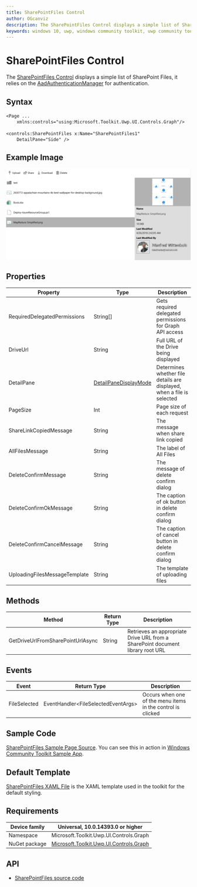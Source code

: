 ```yaml
---
title: SharePointFiles Control
author: OGcanviz
description: The SharePointFiles Control displays a simple list of SharePoint Files.
keywords: windows 10, uwp, windows community toolkit, uwp community toolkit, uwp toolkit, SharePointFiles Control
---
```


# SharePointFiles Control

The [SharePointFiles Control](https://docs.microsoft.com/dotnet/api/microsoft.toolkit.uwp.ui.controls.graph.sharepointfiles) displays a simple list of SharePoint Files, it relies on the [AadAuthenticationManager](../../docs/graph/AadAuthenticationManager.md) for authentication.

## Syntax

```xaml
<Page ...
    xmlns:controls="using:Microsoft.Toolkit.Uwp.UI.Controls.Graph"/>

<controls:SharePointFiles x:Name="SharePointFiles1"
    DetailPane="Side" />
```

## Example Image

![SharePointFiles animation](../resources/images/Graph/SharePointFileList.png)

## Properties

| Property | Type | Description |
| -- | -- | -- |
| RequiredDelegatedPermissions | String[] | Gets required delegated permissions for Graph API access |
| DriveUrl | String | Full URL of the Drive being displayed |
| DetailPane | [DetailPaneDisplayMode](../../Microsoft.Toolkit.Uwp.UI.Controls.Graph/SharePointFiles/DetailPaneDisplayMode.cs) | Determines whether file details are displayed, when a file is selected |
| PageSize | Int | Page size of each request |
| ShareLinkCopiedMessage | String | The message when share link copied |
| AllFilesMessage | String | The label of All Files |
| DeleteConfirmMessage | String | The message of delete confirm dialog |
| DeleteConfirmOkMessage | String | The caption of ok button in delete confirm dialog |
| DeleteConfirmCancelMessage | String | The caption of cancel button in delete confirm dialog |
| UploadingFilesMessageTemplate | String | The template of uploading files |

## Methods

| Method | Return Type | Description |
| -- | -- | -- |
| GetDriveUrlFromSharePointUrlAsync | String | Retrieves an appropriate Drive URL from a SharePoint document library root URL |

## Events

| Event | Return Type | Description |
| -- | -- | -- |
| FileSelected | EventHandler&lt;FileSelectedEventArgs&gt; | Occurs when one of the menu items in the control is clicked |

## Sample Code

[SharePointFiles Sample Page Source](../../Microsoft.Toolkit.Uwp.SampleApp/SamplePages/SharePointFiles). You can see this in action in [Windows Community Toolkit Sample App](https://www.microsoft.com/store/apps/9NBLGGH4TLCQ).

## Default Template 

[SharePointFiles XAML File](../../Microsoft.Toolkit.Uwp.UI.Controls.Graph/SharePointFiles/SharePointFiles.xaml) is the XAML template used in the toolkit for the default styling.

## Requirements

| Device family | Universal, 10.0.14393.0 or higher |
| -- | -- |
| Namespace | Microsoft.Toolkit.Uwp.UI.Controls.Graph |
| NuGet package | [Microsoft.Toolkit.Uwp.UI.Controls.Graph](https://www.nuget.org/packages/Microsoft.Toolkit.Uwp.UI.Controls.Graph/) |

## API

* [SharePointFiles source code](../../Microsoft.Toolkit.Uwp.UI.Controls.Graph/SharePointFiles)
